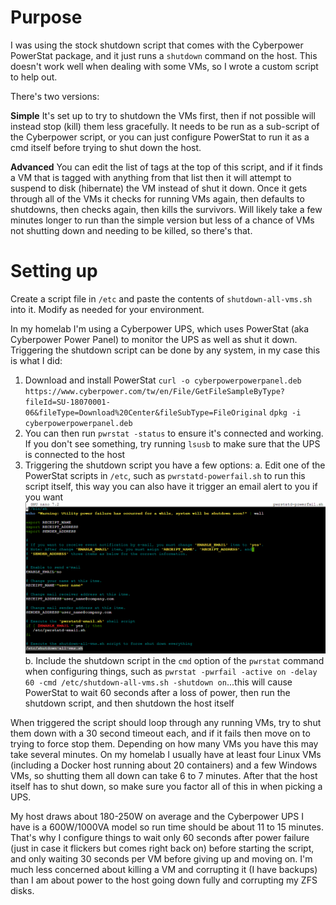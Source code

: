 # Purpose
I was using the stock shutdown script that comes with the Cyberpower PowerStat package, and it just runs a `shutdown` command on the host.  This doesn't work well when dealing with some VMs, so I wrote a custom script to help out.  

There's two versions:

**Simple**
It's set up to try to shutdown the VMs first, then if not possible will instead stop (kill) them less gracefully.  It needs to be run as a sub-script of the Cyberpower script, or you can just configure PowerStat to run it as a cmd itself before trying to shut down the host.

**Advanced**
You can edit the list of tags at the top of this script, and if it finds a VM that is tagged with anything from that list then it will attempt to suspend to disk (hibernate) the VM instead of shut it down.  Once it gets through all of the VMs it checks for running VMs again, then defaults to shutdowns, then checks again, then kills the survivors.  Will likely take a few minutes longer to run than the simple version but less of a chance of VMs not shutting down and needing to be killed, so there's that.

# Setting up
Create a script file in `/etc` and paste the contents of `shutdown-all-vms.sh` into it.  Modify as needed for your environment.

In my homelab I'm using a Cyberpower UPS, which uses PowerStat (aka Cyberpower Power Panel) to monitor the UPS as well as shut it down.  Triggering the shutdown script can be done by any system, in my case this is what I did:

1. Download and install PowerStat
    `curl -o cyberpowerpowerpanel.deb https://www.cyberpower.com/tw/en/File/GetFileSampleByType?fileId=SU-18070001-06&fileType=Download%20Center&fileSubType=FileOriginal`
    `dpkg -i cyberpowerpowerpanel.deb`
2. You can then run `pwrstat -status` to ensure it's connected and working.  If you don't see something, try running `lsusb` to make sure that the UPS is connected to the host
3. Triggering the shutdown script you have a few options:
    a. Edit one of the PowerStat scripts in `/etc`, such as `pwrstatd-powerfail.sh` to run this script itself, this way you can also have it trigger an email alert to you if you want
    ![Example pwrstatd-powerfail.sh Script](./readme-images/pwrstatd-powerfail.sh.png)
    b. Include the shutdown script in the `cmd` option of the `pwrstat` command when configuring things, such as `pwrstat -pwrfail -active on -delay 60 -cmd /etc/shutdown-all-vms.sh -shutdown on`...this will cause PowerStat to wait 60 seconds after a loss of power, then run the shutdown script, and then shutdown the host itself


When triggered the script should loop through any running VMs, try to shut them down with a 30 second timeout each, and if it fails then move on to trying to force stop them.  Depending on how many VMs you have this may take several minutes.  On my homelab I usually have at least four Linux VMs (including a Docker host running about 20 containers) and a few Windows VMs, so shutting them all down can take 6 to 7 minutes.  After that the host itself has to shut down, so make sure you factor all of this in when picking a UPS.  

My host draws about 180-250W on average and the Cyberpower UPS I have is a 600W/1000VA model so run time should be about 11 to 15 minutes.  That's why I configure things to wait only 60 seconds after power failure (just in case it flickers but comes right back on) before starting the script, and only waiting 30 seconds per VM before giving up and moving on.  I'm much less concerned about killing a VM and corrupting it (I have backups) than I am about power to the host going down fully and corrupting my ZFS disks.